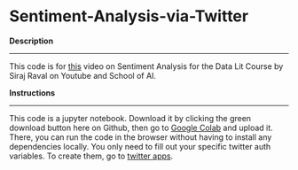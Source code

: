 # Sentiment-Analysis-via-Twitter

**Description**
___
This code is for [this](https://www.youtube.com/watch?v=3Pzni2yfGUQ&feature=youtu.be) video on Sentiment Analysis for the Data Lit Course by Siraj Raval on Youtube and School of AI.

**Instructions**
___
This code is a jupyter notebook. Download it by clicking the green download button here on Github, then go to [Google Colab](https://colab.research.google.com) and upload it. There, you can run the code in the browser without having to install any dependencies locally. You only need to fill out your specific twitter auth variables. To create them, go to [twitter apps](https://developer.twitter.com/en/apps).
